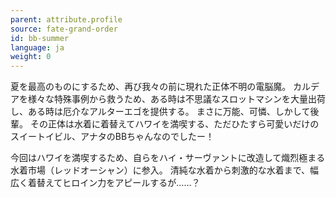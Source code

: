```yaml
---
parent: attribute.profile
source: fate-grand-order
id: bb-summer
language: ja
weight: 0
---
```


夏を最高のものにするため、再び我々の前に現れた正体不明の電脳魔。
カルデアを様々な特殊事例から救うため、ある時は不思議なスロットマシンを大量出荷し、ある時は厄介なアルターエゴを提供する。
まさに万能、可憐、しかして後輩。
その正体は水着に着替えてハワイを満喫する、ただひたすら可愛いだけのスイートイビル、アナタのBBちゃんなのでしたー！

今回はハワイを満喫するため、自らをハイ・サーヴァントに改造して熾烈極まる水着市場（レッドオーシャン）に参入。
清純な水着から刺激的な水着まで、幅広く着替えてヒロイン力をアピールするが……？
